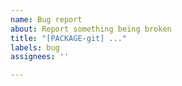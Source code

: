 ```yaml
---
name: Bug report
about: Report something being broken
title: "[PACKAGE-git] ..."
labels: bug
assignees: ''

---
```


